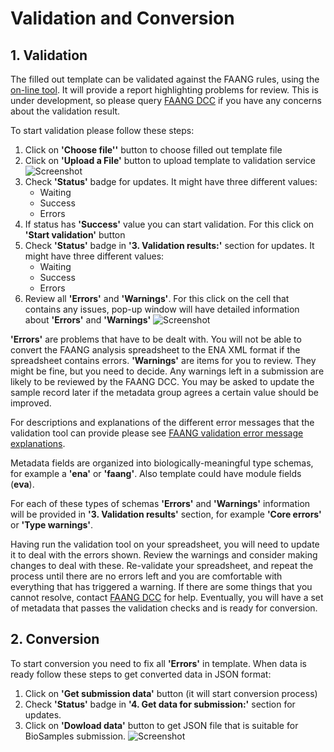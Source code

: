 # Validation and Conversion

## 1. Validation
The filled out template can be validated against the FAANG rules, using the 
[on-line tool](https://data.faang.org/validation/analyses). It will provide a 
report highlighting problems for review. This is under development, so please 
query [FAANG DCC](mailto:faang-dcc@ebi.ac.uk) if you have any concerns about 
the validation result.

To start validation please follow these steps:

1. Click on **'Choose file''** button to choose filled out template file
2. Click on **'Upload a File'** button to upload template to validation service
![Screenshot](img/1.png)
3. Check **'Status'** badge for updates. It might have three different values:
    * Waiting
    * Success
    * Errors
4. If status has **'Success'** value you can start validation. For this click
on **'Start validation'** button
5. Check **'Status'** badge in **'3. Validation results:'** section for updates.
It might have three different values:
    * Waiting
    * Success
    * Errors
6. Review all **'Errors'** and **'Warnings'**. For this click on the cell
that contains any issues, pop-up window will have detailed information about
**'Errors'** and **'Warnings'**
![Screenshot](img/2.png)


**'Errors'** are problems that have to be dealt with. You will not be able to 
convert the FAANG analysis spreadsheet to the ENA XML format if 
the spreadsheet contains errors. **'Warnings'** are items for you to review. 
They might be fine, but you need to decide. Any warnings left in a submission 
are likely to be reviewed by the FAANG DCC. You may be asked to update the 
sample record later if the metadata group agrees a certain value should be 
improved.

For descriptions and explanations of the different error messages that the 
validation tool can provide please see [FAANG validation error message 
explanations](faang_validation_error_message_explanation.md).

Metadata fields are organized into biologically-meaningful type schemas, 
for example a **'ena'** or **'faang'**. Also 
template could have module fields (**eva**). 

For each of these types of schemas **'Errors'** and **'Warnings'** information
will be provided in **'3. Validation results'** section, for example **'Core errors'** or
**'Type warnings'**.

Having run the validation tool on your spreadsheet, you will need to update it 
to deal with the errors shown. Review the warnings and consider making changes 
to deal with these. Re-validate your spreadsheet, and repeat the process until 
there are no errors left and you are comfortable with everything that has 
triggered a warning. If there are some things that you cannot resolve, 
contact [FAANG DCC](mailto:faang-dcc@ebi.ac.uk) for help. Eventually, you will 
have a set of metadata that passes the validation checks and is ready for 
conversion.

## 2. Conversion
To start conversion you need to fix all **'Errors'** in template. When data
is ready follow these steps to get converted data in JSON format:

1. Click on **'Get submission data'** button (it will start conversion process)
2.  Check **'Status'** badge in **'4. Get data for submission:'** section for 
updates.
3. Click on **'Dowload data'** button to get JSON file that is suitable for
BioSamples submission.
![Screenshot](img/3.png)